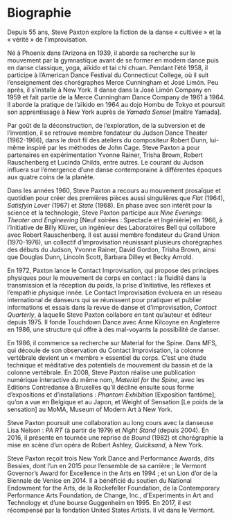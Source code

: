 # Biographie

Depuis 55 ans, Steve Paxton explore la fiction de la danse « cultivée » et la « vérité » de l’improvisation.

Né à Phoenix dans l’Arizona en 1939, il aborde sa recherche sur le mouvement par la gymnastique
avant de se former en modern dance puis en danse classique, yoga, aïkido et tai chi chuan.
Pendant l’été 1958, il participe à l’American Dance Festival du Connecticut College, où il suit l’enseignement des chorégraphes Merce Cunningham et José Limón. Peu après, il s’installe à New York. Il danse dans la José Limón Company en 1959 et fait partie de la Merce Cunningham Dance Company de 1961 à 1964. Il aborde la pratique de l’aïkido en 1964 au dojo Hombu de Tokyo et poursuit son apprentissage à New York auprès de *Yamada Sensei* \[maître Yamada].

Par goût de la déconstruction, de l’exploration, de la subversion et de l’invention, il se retrouve membre fondateur du Judson Dance Theater (1962-1966), dans le droit fil des ateliers du compositeur Robert Dunn, lui-même inspiré par les méthodes de John Cage. Steve Paxton a pour partenaires en expérimentation Yvonne Rainer, Trisha Brown, Robert Rauschenberg et Lucinda Childs, entre autres. Le courant du Judson influera sur l’émergence d’une danse contemporaine à différentes époques aux quatre coins de la planète.

Dans les années 1960, Steve Paxton a recours au mouvement prosaïque et quotidien pour créer des premières pièces aussi singulières que *Flat* (1964), *Satisfyin Lover* (1967) et *State* (1968). En phase avec son intérêt pour la science et la technologie, Steve Paxton participe aux *Nine Evenings: Theater and Engineering* \[Neuf soirées : Spectacle et Ingéniérie] en 1966, à l’initiative de Billy Klüver, un ingénieur des Laboratoires Bell qui collabore avec Robert Rauschenberg. Il est aussi membre fondateur du Grand Union (1970-1976), un collectif d’improvisation réunissant plusieurs chorégraphes des débuts du Judson, Yvonne  Rainer, David  Gordon, Trisha Brown, ainsi que Douglas Dunn, Lincoln Scott, Barbara Dilley et Becky Arnold.

En 1972, Paxton lance le Contact Improvisation, qui propose des principes physiques pour le mouvement de corps en contact : la fluidité dans la transmission et la réception du poids, la prise d’initiative, les réflexes et l’empathie physique innée. Le Contact Improvisation évoluera en un réseau international de danseurs qui se réunissent pour pratiquer et publier informations et essais dans la revue de danse et d’improvisation, *Contact Quarterly*, à laquelle Steve Paxton collabore en tant qu’auteur et éditeur depuis 1975. Il fonde Touchdown Dance avec Anne Kilcoyne en Angleterre en 1986, une structure qui offre à des mal-voyants la possibilité de danser.

En 1986, il commence sa recherche sur Material for the Spine. Dans MFS, qui découle de son observation du Contact Improvisation, la colonne vertébrale devient un « membre » essentiel du corps. C’est une étude technique et méditative des potentiels de mouvement du bassin et de la colonne vertébrale. En 2008, Steve Paxton réalise une publication numérique interactive du même nom, *Material for the Spine*, avec les Editions Contredanse à Bruxelles qu’il décline ensuite sous forme d’expositions et d’installations : *Phantom Exhibition* \[Exposition fantôme], qu’on a vue en Belgique et au Japon, et Weight of Sensation \[Le poids de la sensation] au MoMA, Museum of Modern Art à New York.

Steve Paxton poursuit une collaboration au long cours avec la danseuse Lisa Nelson : *PA RT* (à partir de 1979) et *Night Stand* (depuis 2004). En 2016, il présente en tournée une reprise de *Bound* (1982) et chorégraphie la mise en scène d’un opéra de Robert Ashley, *Quicksand*, à New York. 

Steve Paxton reçoit trois New York Dance and Performance Awards, dits Bessies, dont l’un en 2015 pour l’ensemble de sa carrière ; le Vermont Governor’s Award for Excellence in the Arts en 1994 ; et un Lion d’or de la Biennale de Venise en 2014. Il a bénéficié du soutien du National Endowment for the Arts, de la Rockefeller Foundation, de la Contemporary Performance Arts Foundation, de Change, Inc., d’Experiments in Art and Technology et d’une bourse Guggenheim en 1995. En 2017, il est récompensé par la fondation United States Artists. Il vit dans le Vermont.
